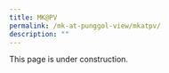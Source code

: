 ```yaml
---
title: MK@PV
permalink: /mk-at-punggol-view/mkatpv/
description: ""
---
```

This page is under construction. 